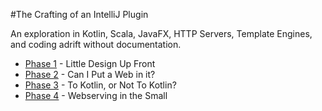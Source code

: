 #The Crafting of an IntelliJ Plugin

An exploration in Kotlin, Scala, JavaFX, HTTP Servers, Template Engines, and coding adrift without documentation.

- [Phase 1](Phase_1.md) - Little Design Up Front
- [Phase 2](Phase_2.md) - Can I Put a Web in it?
- [Phase 3](Phase_3.md) - To Kotlin, or Not To Kotlin?
- [Phase 4](Phase_4.md) - Webserving in the Small


